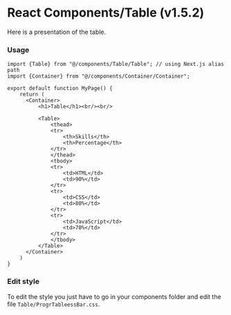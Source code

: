# React Components/Table (v1.5.2)
Here is a presentation of the table.

### Usage

```tsx
import {Table} from "@/components/Table/Table"; // using Next.js alias path
import {Container} from "@/components/Container/Container";

export default function MyPage() {
    return (
      <Container>
          <h1>Table</h1><br/><br/>

          <Table>
              <thead>
              <tr>
                  <th>Skills</th>
                  <th>Percentage</th>
              </tr>
              </thead>
              <tbody>
              <tr>
                  <td>HTML</td>
                  <td>90%</td>
              </tr>
              <tr>
                  <td>CSS</td>
                  <td>80%</td>
              </tr>
              <tr>
                  <td>JavaScript</td>
                  <td>70%</td>
              </tr>
              </tbody>
          </Table>
      </Container>
    )
}
```

### Edit style
To edit the style you just have to go in your components folder and edit the file `Table/ProgrTableessBar.css`.